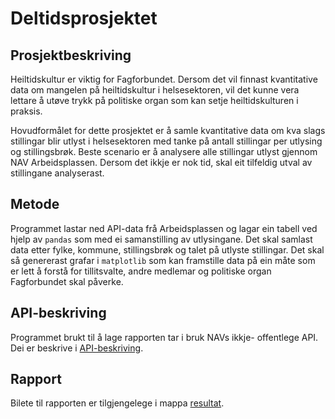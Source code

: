 # Deltidsprosjektet
## Prosjektbeskriving
Heiltidskultur er viktig for Fagforbundet. Dersom det vil
finnast kvantitative data om mangelen på heiltidskultur i
helsesektoren, vil det kunne vera lettare å utøve trykk på
politiske organ som kan setje heiltidskulturen i praksis.

Hovudformålet for dette prosjektet er å samle kvantitative data
om kva slags stillingar blir utlyst i helsesektoren med tanke på
antall stillingar per utlysing og stillingsbrøk. Beste scenario
er å analysere alle stillingar utlyst gjennom NAV Arbeidsplassen.
Dersom det ikkje er nok tid, skal eit tilfeldig utval av 
stillingane analyserast.

## Metode
Programmet lastar ned API-data frå Arbeidsplassen og lagar ein 
tabell ved hjelp av `pandas` som med ei samanstilling av 
utlysingane. Det skal samlast data etter fylke, kommune,
stillingsbrøk og talet på utlyste stillingar. Det skal så
genererast grafar i `matplotlib` som kan framstille data på ein
måte som er lett å forstå for tillitsvalte, andre medlemar og
politiske organ Fagforbundet skal påverke.

## API-beskriving
Programmet brukt til å lage rapporten tar i bruk NAVs ikkje-
offentlege API. Dei er beskrive i
[API-beskriving](API-beskriving.md).

## Rapport
Bilete til rapporten er tilgjengelege i mappa
[resultat](resultat).
